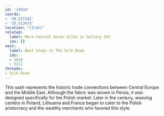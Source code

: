 ```yaml
---
id: '14934'
coords:
- '49.517142'
- '35.513473'
location: "[Iran]"
related:
  label: More Central Asian Silks in Gallery 243
  ids: []
next:
  label: Next Steps in The Silk Road
  ids:
  - 1610
  - 5111
threads:
- Silk Road
---
```


This sash represents the historic trade connections between Central Europe and the Middle East. Although the fabric was woven in Persia, it was designed specifically for the Polish market. Later in the century, weaving centers in Poland, Lithuania and France began to cater to the Polish aristocracy and the wealthy merchants who favored this style.
